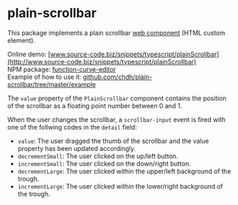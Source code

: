 # plain-scrollbar

This package implements a plain scrollbar [web component](https://en.wikipedia.org/wiki/Web_Components) (HTML custom element).

Online demo: [www.source-code.biz/snippets/typescript/plainScrollbar](http://www.source-code.biz/snippets/typescript/plainScrollbar)<br>
NPM package: [function-curve-editor](https://www.npmjs.com/package/plain-scrollbar)<br>
Example of how to use it: [github.com/chdh/plain-scrollbar/tree/master/example](https://github.com/chdh/plain-scrollbar/tree/master/example)

The `value` property of the `PlainScrollbar` component contains the position of the scrollbar as a floating point number between 0 and 1.

When the user changes the scrollbar, a `scrollbar-input` event is fired with one of the follwing
codes in the `detail` field:

* `value`: The user dragged the thumb of the scrollbar and the value property has been updated accordingly.
* `decrementSmall`: The user clicked on the up/left button.
* `incrementSmall`: The user clicked on the down/right button.
* `decrementLarge`: The user clicked within the upper/left background of the trough.
* `incrementLarge`: The user clicked within the lower/right background of the trough.
